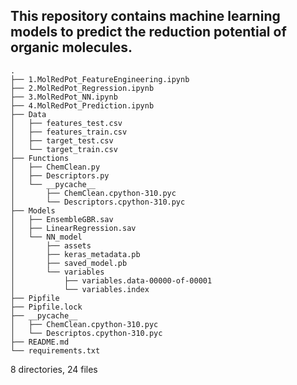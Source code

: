 ## This repository contains machine learning models to predict the reduction potential of organic molecules.

	.
	├── 1.MolRedPot_FeatureEngineering.ipynb
	├── 2.MolRedPot_Regression.ipynb
	├── 3.MolRedPot_NN.ipynb
	├── 4.MolRedPot_Prediction.ipynb
	├── Data
	│   ├── features_test.csv
	│   ├── features_train.csv
	│   ├── target_test.csv
	│   └── target_train.csv
	├── Functions
	│   ├── ChemClean.py
	│   ├── Descriptors.py
	│   └── __pycache__
	│       ├── ChemClean.cpython-310.pyc
	│       └── Descriptors.cpython-310.pyc
	├── Models
	│   ├── EnsembleGBR.sav
	│   ├── LinearRegression.sav
	│   └── NN_model
	│       ├── assets
	│       ├── keras_metadata.pb
	│       ├── saved_model.pb
	│       └── variables
	│           ├── variables.data-00000-of-00001
	│           └── variables.index
	├── Pipfile
	├── Pipfile.lock
	├── __pycache__
	│   ├── ChemClean.cpython-310.pyc
	│   └── Descriptos.cpython-310.pyc
	├── README.md
	└── requirements.txt

8 directories, 24 files
